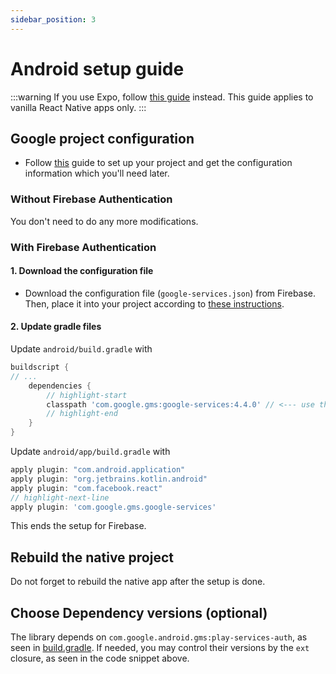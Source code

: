 ```yaml
---
sidebar_position: 3
---
```


# Android setup guide

:::warning
If you use Expo, follow [this guide](/setting-up/expo.md) instead. This guide applies to vanilla React Native apps only.
:::

## Google project configuration

- Follow [this](./get-config-file) guide to set up your project and get the configuration information which you'll need later.

### Without Firebase Authentication

You don't need to do any more modifications.

### With Firebase Authentication

#### 1. Download the configuration file

- Download the configuration file (`google-services.json`) from Firebase. Then, place it into your project according to [these instructions](https://developers.google.com/android/guides/google-services-plugin#adding_the_json_file).

#### 2. Update gradle files

Update `android/build.gradle` with

```groovy title="android/build.gradle"
buildscript {
// ...
    dependencies {
        // highlight-start
        classpath 'com.google.gms:google-services:4.4.0' // <--- use this version or newer
        // highlight-end
    }
}
```

Update `android/app/build.gradle` with

```groovy title="android/app/build.gradle"
apply plugin: "com.android.application"
apply plugin: "org.jetbrains.kotlin.android"
apply plugin: "com.facebook.react"
// highlight-next-line
apply plugin: 'com.google.gms.google-services'
```

This ends the setup for Firebase.

## Rebuild the native project

Do not forget to rebuild the native app after the setup is done.

## Choose Dependency versions (optional)

The library depends on `com.google.android.gms:play-services-auth`, as seen in [build.gradle](https://github.com/react-native-community/google-signin/blob/master/android/build.gradle). If needed, you may control their versions by the `ext` closure, as seen in the code snippet above.
